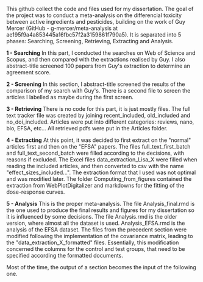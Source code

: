This github collect the code and files used for my dissertation.
The goal of the project was to conduct a meta-analysis on the differencial toxicity between active ingredients and pesticides, building on the work of Guy Mercer (GitHub - g-mercer/meta-analysis at ae195f9a4a853445a16fbc57f2a3159861f790a5).
It is separated into 5 phases: Searching, Screening, Retrieving, Extracting and Analysis. 

**1 - Searching**
In this part, I conducted the searches on Web of Science and Scopus, and then compared with the extractions realised by Guy.
I also abstract-title screened 100 papers from Guy's extraction to determine an agreement score. 

**2 - Screening**
In this section, I abstract-title screened the results of the comparison of my search with Guy's.
There is a second file to screen the articles I labelled as maybe during the first screen.

**3 - Retrieving**
There is no code for this part, it is just mostly files. 
The full text tracker file was created by joining recent_included, old_included and no_doi_included.
Articles were put into different categories: reviews, nano, bio, EFSA, etc...
All retrieved pdfs were put in the Articles folder.

**4 - Extracting**
At this point, it was decided to first extract on the "normal" articles first and then on the "EFSA" papers. 
The files full_text_first_batch and full_text_second_batch were filled according to the decisions, with reasons if excluded. 
The Excel files data_extraction_Lisa_X were filled when reading the included articles, and then converted to csv with the name "effect_sizes_included...".
The extraction format that I used was not optimal and was modified later. 
The folder Computing_from_figures contained the extraction from WebPlotDigitalizer and markdowns for the fitting of the dose-response curves. 

**5 - Analysis**
This is the proper meta-analysis. The file Analysis_final.rmd is the one used to produce the final results and figures for my dissertation so it is influenced by some decisions. 
The file Analysis.rmd is the older version, where almost all the dataset is used. Analysis_EFSA.rmd is the analysis of the EFSA dataset.
The files from the precedent section were modified following the implementation of the covariance matrix, leading to the "data_extraction_X_formatted" files. 
Essentially, this modification concerned the columns for the control and test groups, that need to be specified according the formatted documents. 

Most of the time, the output of a section becomes the input of the following one. 
